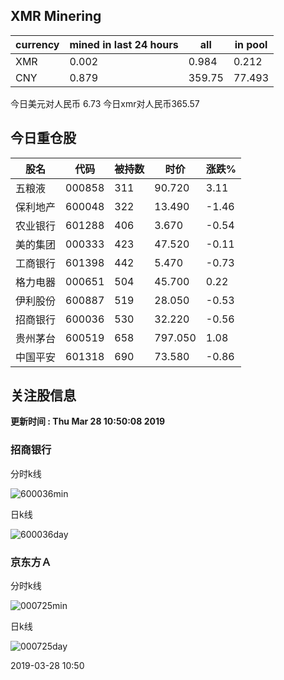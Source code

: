 ## XMR Minering

|currency|mined in last 24 hours|all|in pool|
|---|---|---|---|
|XMR|0.002|0.984|0.212|
|CNY|0.879|359.75|77.493|

今日美元对人民币 6.73	今日xmr对人民币365.57


## 今日重仓股 

|股名|代码|被持数|时价|涨跌%|
|---|---|---|---|---|
|五粮液|000858|311|90.720|3.11|
|保利地产|600048|322|13.490|-1.46|
|农业银行|601288|406|3.670|-0.54|
|美的集团|000333|423|47.520|-0.11|
|工商银行|601398|442|5.470|-0.73|
|格力电器|000651|504|45.700|0.22|
|伊利股份|600887|519|28.050|-0.53|
|招商银行|600036|530|32.220|-0.56|
|贵州茅台|600519|658|797.050|1.08|
|中国平安|601318|690|73.580|-0.86|

## 关注股信息
**更新时间 : Thu Mar 28 10:50:08 2019**
### 招商银行 
分时k线

![600036min](http://image.sinajs.cn/newchart/min/n/sh600036.gif)

日k线

![600036day](http://image.sinajs.cn/newchart/daily/n/sh600036.gif)

### 京东方Ａ 
分时k线

![000725min](http://image.sinajs.cn/newchart/min/n/sz000725.gif)

日k线

![000725day](http://image.sinajs.cn/newchart/daily/n/sz000725.gif)

2019-03-28 10:50